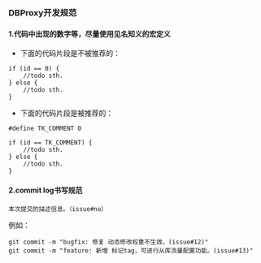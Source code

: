 ### DBProxy开发规范    

#### 1.代码中出现的数字等，尽量使用见名知义的宏定义   

- 下面的代码片段是不被推荐的： 
  
```
if (id == 0) {
	//todo sth.
} else {
	//todo sth.
}
```    

- 下面的代码片段是被推荐的：  
 
```
#define TK_COMMENT 0

if (id == TK_COMMENT) {
	//todo sth.
} else {
	//todo sth.
}
```   

#### 2.commit log书写规范

```
本次提交的描述信息。（issue#no）
```

例如：

```
git commit -m "bugfix: 修复 动态修改权重不生效。(issue#12)"
git commit -m "feature: 新增 标记tag，可进行从库流量配置功能。(issue#13)"
```
